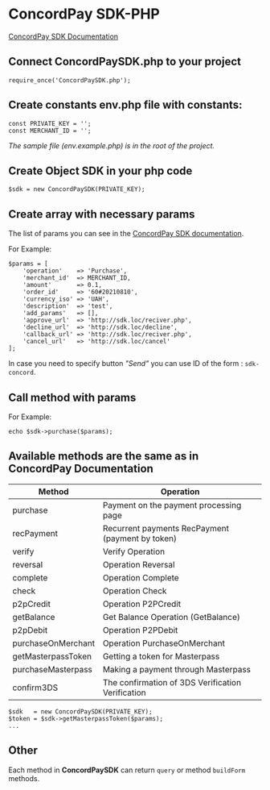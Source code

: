 # ConcordPay SDK-PHP

[ConcordPay SDK Documentation](https://pay.concord.ua/docs/docs/en/dispatcher/)

## Connect ConcordPaySDK.php to your project

    require_once('ConcordPaySDK.php');

## Create constants env.php file with constants:

    const PRIVATE_KEY = '';
    const MERCHANT_ID = '';

*The sample file (env.example.php) is in the root of the project.*

## Create Object SDK in your php code

    $sdk = new ConcordPaySDK(PRIVATE_KEY);

## Create array with necessary params

The list of params you can see in the [ConcordPay SDK documentation](https://pay.concord.ua/docs/docs/en/dispatcher/).
 
For Example:

    $params = [
        'operation'    => 'Purchase',
        'merchant_id'  => MERCHANT_ID,
        'amount'       => 0.1,
        'order_id'     => '60#20210810',
        'currency_iso' => 'UAH',
        'description'  => 'test',
        'add_params'   => [],
        'approve_url'  => 'http://sdk.loc/reciver.php',
        'decline_url'  => 'http://sdk.loc/decline',
        'callback_url' => 'http://sdk.loc/reciver.php',
        'cancel_url'   => 'http://sdk.loc/cancel'
    ];

In case you need to specify button *"Send"* you can use ID of the form : `sdk-concord`.

## Call method with params

For Example:

    echo $sdk->purchase($params); 

## Available methods are the same as in ConcordPay Documentation

| Method | Operation |
| --- | --- |
| purchase | Payment on the payment processing page |
| recPayment | Recurrent payments RecPayment (payment by token) |
| verify | Verify Operation |
| reversal | Operation Reversal |
| complete | Operation Complete |
| check | Operation Check |
| p2pCredit | Operation P2PCredit |
| getBalance | Get Balance Operation (GetBalance) |
| p2pDebit | Operation P2PDebit |
| purchaseOnMerchant | Operation PurchaseOnMerchant |
| getMasterpassToken | Getting a token for Masterpass |
| purchaseMasterpass | Making a payment through Masterpass |
| confirm3DS | The confirmation of 3DS Verification Verification |

    $sdk   = new ConcordPaySDK(PRIVATE_KEY);
    $token = $sdk->getMasterpassToken($params);
    ...

## Other

Each method in **ConcordPaySDK** can  return  `query` or method `buildForm` methods.